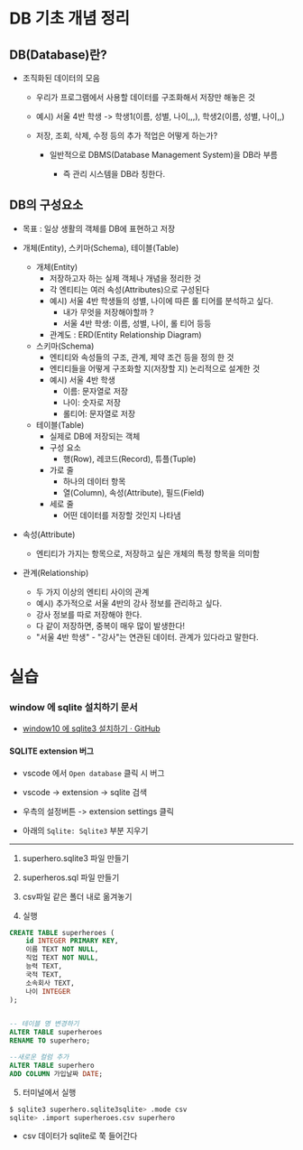 # DB 기초 개념 정리

## 

## DB(Database)란?

- 조직화된 데이터의 모음
  
  - 우리가 프로그램에서 사용할 데이터를 구조화해서 저장만 해놓은 것
  
  - 예시) 서울 4반 학생 -> 학생1(이름, 성별, 나이,,,), 학생2(이름, 성별, 나이,,)
  
  - 저장, 조회, 삭제, 수정 등의 추가 적업은 어떻게 하는가?
    
    - 일반적으로 DBMS(Database Management System)을 DB라 부름
      
      - 즉 관리 시스템을 DB라 칭한다.

## DB의 구성요소

- 목표 : 일상 생활의 객체를 DB에 표현하고 저장

- 개체(Entity), 스키마(Schema), 테이블(Table)
  
  - 개체(Entity)
    - 저장하고자 하는 실제 객체나 개념을 정리한 것
    - 각 엔티티는 여러 속성(Attributes)으로 구성된다
    - 예시) 서울 4반 학생들의 성별, 나이에 따른 롤 티어를 분석하고 싶다.
      - 내가 무엇을 저장해야할까 ?
      - 서울 4반 학생: 이름, 성별, 나이, 롤 티어 등등
    - 관계도 : ERD(Entity Relationship Diagram)
  - 스키마(Schema)
    - 엔티티와 속성들의 구조, 관계, 제약 조건 등을 정의 한 것
    - 엔티티들을 어떻게 구조화할 지(저장할 지) 논리적으로 설계한 것
    - 예시) 서울 4반 학생
      - 이름: 문자열로 저장
      - 나이: 숫자로 저장
      - 롤티어: 문자열로 저장
  - 테이블(Table)
    - 실제로 DB에 저장되는 객체
    - 구성 요소
      - 행(Row), 레코드(Record), 튜플(Tuple)
    - 가로 줄
      - 하나의 데이터 항목
      - 열(Column), 속성(Attribute), 필드(Field)
    - 세로 줄
      - 어떤 데이터를 저장할 것인지 나타냄

- 속성(Attribute)
  
  - 엔티티가 가지는 항목으로, 저장하고 싶은 개체의 특정 항목을 의미함

- 관계(Relationship)
  
  - 두 가지 이상의 엔티티 사이의 관계
  - 예시) 추가적으로 서울 4반의 강사 정보를 관리하고 싶다.
  - 강사 정보를 따로 저장해야 한다.
  - 다 같이 저장하면, 중복이 매우 많이 발생한다!
  - "서울 4반 학생" - "강사"는 연관된 데이터. 관계가 있다라고 말한다.

# 실습

### window 에 sqlite 설치하기 문서

- [window10 에 sqlite3 설치하기 · GitHub](https://gist.github.com/yts0275/33692ef95e622b7d5cfd02cd77a4b7e6)

#### SQLITE extension 버그

- vscode 에서 `Open database` 클릭 시 버그

- vscode -> extension -> sqlite 검색

- 우측의 설정버튼 -> extension settings 클릭

- 아래의 `Sqlite: Sqlite3` 부분 지우기

---

1. superhero.sqlite3 파일 만들기

2. superheros.sql 파일 만들기

3. csv파일 같은 폴더 내로 옮겨놓기

4. 실행

```sql
CREATE TABLE superheroes (
    id INTEGER PRIMARY KEY,
    이름 TEXT NOT NULL,
    직업 TEXT NOT NULL,
    능력 TEXT,
    국적 TEXT,
    소속회사 TEXT,
    나이 INTEGER
);


-- 테이블 명 변경하기
ALTER TABLE superheroes
RENAME TO superhero;

--새로운 컬럼 추가
ALTER TABLE superhero
ADD COLUMN 가입날짜 DATE;
```

5. 터미널에서 실행

```bash
$ sqlite3 superhero.sqlite3sqlite> .mode csv
sqlite> .import superheroes.csv superhero
```

- csv 데이터가 sqlite로 쭉 들어간다

```sql






```
